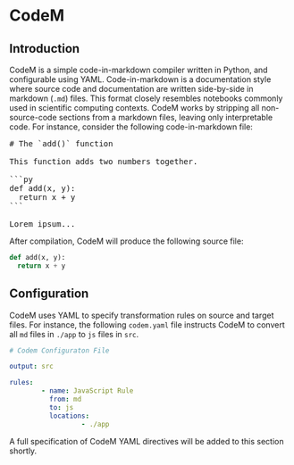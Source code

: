 # CodeM



## Introduction

CodeM is a simple code-in-markdown compiler written in Python, and configurable using YAML. Code-in-markdown is a documentation style where source code and documentation are written side-by-side in markdown (`.md`) files. This format closely resembles notebooks commonly used in scientific computing contexts. CodeM works by stripping all non-source-code sections from a markdown files, leaving only interpretable code. For instance, consider the following code-in-markdown file:

<pre>
# The `add()` function

This function adds two numbers together.

```py
def add(x, y):
  return x + y
```

Lorem ipsum...
</pre>

After compilation, CodeM will produce the following source file:

```py
def add(x, y):
  return x + y
```

## Configuration

CodeM uses YAML to specify transformation rules on source and target files. For instance, the following `codem.yaml` file instructs CodeM to convert all `md` files in `./app` to `js` files in `src`.

```yaml
# Codem Configuraton File

output: src

rules:
        - name: JavaScript Rule
          from: md
          to: js
          locations:
                  - ./app
```

A full specification of CodeM YAML directives will be added to this section shortly.
